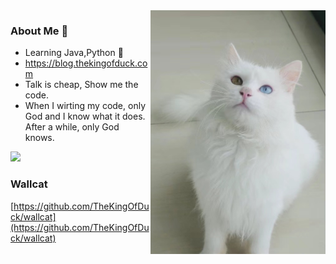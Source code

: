 
<!-- <h2>
<img src="https://emojis.slackmojis.com/emojis/images/1547582922/5197/party_blob.gif?1547582922" width="50"/>
<img src="https://emojis.slackmojis.com/emojis/images/1547582922/5197/party_blob.gif?1547582922" width="50"/>
<img src="https://emojis.slackmojis.com/emojis/images/1547582922/5197/party_blob.gif?1547582922" width="50"/>
  <img src="https://emojis.slackmojis.com/emojis/images/1547582922/5197/party_blob.gif?1547582922" width="50"/>
  <img src="https://emojis.slackmojis.com/emojis/images/1547582922/5197/party_blob.gif?1547582922" width="50"/>
  <img src="https://emojis.slackmojis.com/emojis/images/1547582922/5197/party_blob.gif?1547582922" width="50"/>
  <img src="https://emojis.slackmojis.com/emojis/images/1547582922/5197/party_blob.gif?1547582922" width="50"/>
  <img src="https://emojis.slackmojis.com/emojis/images/1547582922/5197/party_blob.gif?1547582922" width="50"/>
  <img src="https://emojis.slackmojis.com/emojis/images/1547582922/5197/party_blob.gif?1547582922" width="50"/>
  <img src="https://emojis.slackmojis.com/emojis/images/1547582922/5197/party_blob.gif?1547582922" width="50"/>
  <img src="https://emojis.slackmojis.com/emojis/images/1547582922/5197/party_blob.gif?1547582922" width="50"/>
  <img src="https://emojis.slackmojis.com/emojis/images/1547582922/5197/party_blob.gif?1547582922" width="50"/>
  <img src="https://emojis.slackmojis.com/emojis/images/1547582922/5197/party_blob.gif?1547582922" width="50"/>
  <img src="https://emojis.slackmojis.com/emojis/images/1547582922/5197/party_blob.gif?1547582922" width="50"/>
  <img src="https://emojis.slackmojis.com/emojis/images/1547582922/5197/party_blob.gif?1547582922" width="50"/>
</h2> -->




<!-- <img align="right" src="https://github-readme-stats.vercel.app/api?username=TheKingOfDuck&count_private=true&show_icons=true&hide=prs&theme=radical" /> -->

<img align="right" alt="sep" height="390" width="280" src="https://github.com/TheKingOfDuck/TheKingOfDuck/blob/master/images/sep.jpg" />



### About Me 👋



- Learning Java,Python :shit:
- https://blog.thekingofduck.com
- Talk is cheap, Show me the code.
- When I wirting my code, only God and I know what it does. After a while, only God knows.

<!-- <h1>这里是猫猫墙</h1> -->

<img src="https://github-readme-stats.vercel.app/api?username=TheKingOfDuck&count_private=true&show_icons=true&hide=prs&theme=radical" />

<!-- <img height="650" width="1000" src="https://github.com/TheKingOfDuck/TheKingOfDuck/blob/master/images/sep2.jpg" /> -->

### Wallcat

[https://github.com/TheKingOfDuck/wallcat](https://github.com/TheKingOfDuck/wallcat)



<!-- <h2>
<img src="https://emojis.slackmojis.com/emojis/images/1547582922/5197/party_blob.gif?1547582922" width="50"/>
<img src="https://emojis.slackmojis.com/emojis/images/1547582922/5197/party_blob.gif?1547582922" width="50"/>
<img src="https://emojis.slackmojis.com/emojis/images/1547582922/5197/party_blob.gif?1547582922" width="50"/>
  <img src="https://emojis.slackmojis.com/emojis/images/1547582922/5197/party_blob.gif?1547582922" width="50"/>
  <img src="https://emojis.slackmojis.com/emojis/images/1547582922/5197/party_blob.gif?1547582922" width="50"/>
  <img src="https://emojis.slackmojis.com/emojis/images/1547582922/5197/party_blob.gif?1547582922" width="50"/>
  <img src="https://emojis.slackmojis.com/emojis/images/1547582922/5197/party_blob.gif?1547582922" width="50"/>
  <img src="https://emojis.slackmojis.com/emojis/images/1547582922/5197/party_blob.gif?1547582922" width="50"/>
  <img src="https://emojis.slackmojis.com/emojis/images/1547582922/5197/party_blob.gif?1547582922" width="50"/>
  <img src="https://emojis.slackmojis.com/emojis/images/1547582922/5197/party_blob.gif?1547582922" width="50"/>
  <img src="https://emojis.slackmojis.com/emojis/images/1547582922/5197/party_blob.gif?1547582922" width="50"/>
  <img src="https://emojis.slackmojis.com/emojis/images/1547582922/5197/party_blob.gif?1547582922" width="50"/>
  <img src="https://emojis.slackmojis.com/emojis/images/1547582922/5197/party_blob.gif?1547582922" width="50"/>
  <img src="https://emojis.slackmojis.com/emojis/images/1547582922/5197/party_blob.gif?1547582922" width="50"/>
  <img src="https://emojis.slackmojis.com/emojis/images/1547582922/5197/party_blob.gif?1547582922" width="50"/>
</h2>
 -->
